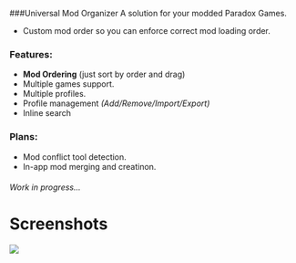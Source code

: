 ###Universal Mod Organizer
A solution for your modded Paradox Games.

- Custom mod order so you can enforce correct mod loading order.

### Features:
- **Mod Ordering** (just sort by order and drag)
- Multiple games support.
- Multiple profiles.
- Profile management *(Add/Remove/Import/Export)*
- Inline search

### Plans:
- Mod conflict tool detection.
- In-app mod merging and creatinon.

###### Work in progress...

# Screenshots

![](https://github.com/ARZUMATA/Universal-Mod-Organizer/blob/master/Universal%20Mod%20Organizer/pub/interface.gif)
